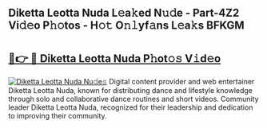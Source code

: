 ## Diketta Leotta Nuda L𝚎a𝚔ed N𝚞𝚍e - Part-4Z2 Vi𝚍𝚎o P𝚑𝚘tos - H𝚘𝚝 O𝚗𝚕yf𝚊ns L𝚎a𝚔s BFKGM

# <h2><a href="http://kf1wc0.oniu.top/?m=Diketta+Leotta+Nuda">🔗👉 🔴 Diketta Leotta Nuda P𝚑ot𝚘𝚜 V𝚒d𝚎o</a></h2>

[![Diketta Leotta Nuda Nu𝚍e𝚜](https://i.imgur.com/0qMVB7G.gif)](http://kf1wc0.oniu.top/?m=Diketta+Leotta+Nuda)
Digital content provider and web entertainer Diketta Leotta Nuda, known for distributing dance and lifestyle knowledge through solo and collaborative dance routines and short videos. Community leader Diketta Leotta Nuda, recognized for their leadership and dedication to improving their community.  
